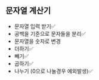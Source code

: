 ## 문자열 계산기

- 문자열 입력 받기✅
- 공백을 기준으로 문자들을 분리✅
- 문자열을 숫자로 변경
- 더하기✅
- 빼기✅
- 곱하기✅
- 나누기 (0으로 나눌경우 예외발생)✅
